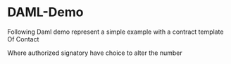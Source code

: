 # DAML-Demo

Following Daml demo represent a simple example with a  contract template Of Contact 

Where authorized signatory have choice to alter the number


